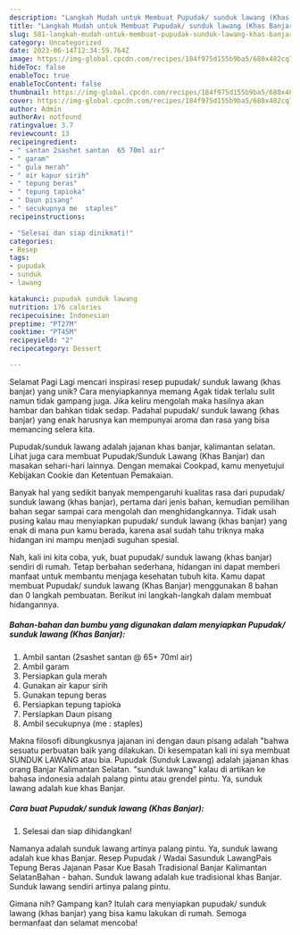 ```yaml
---
description: "Langkah Mudah untuk Membuat Pupudak/ sunduk lawang (Khas Banjar) yang Lezat, Lezat"
title: "Langkah Mudah untuk Membuat Pupudak/ sunduk lawang (Khas Banjar) yang Lezat, Lezat"
slug: 581-langkah-mudah-untuk-membuat-pupudak-sunduk-lawang-khas-banjar-yang-lezat-lezat
category: Uncategorized
date: 2023-06-14T12:34:59.764Z
image: https://img-global.cpcdn.com/recipes/184f975d155b9ba5/680x482cq70/pupudak-sunduk-lawang-khas-banjar-foto-resep-utama.jpg
hideToc: false
enableToc: true
enableTocContent: false
thumbnail: https://img-global.cpcdn.com/recipes/184f975d155b9ba5/680x482cq70/pupudak-sunduk-lawang-khas-banjar-foto-resep-utama.jpg
cover: https://img-global.cpcdn.com/recipes/184f975d155b9ba5/680x482cq70/pupudak-sunduk-lawang-khas-banjar-foto-resep-utama.jpg
author: Admin
authorAv: notfound
ratingvalue: 3.7
reviewcount: 13
recipeingredient:
- " santan 2sashet santan  65 70ml air"
- " garam"
- " gula merah"
- " air kapur sirih"
- " tepung beras"
- " tepung tapioka"
- " Daun pisang"
- " secukupnya me  staples"
recipeinstructions:

- "Selesai dan siap dinikmati!"
categories:
- Resep
tags:
- pupudak
- sunduk
- lawang

katakunci: pupudak sunduk lawang 
nutrition: 176 calories
recipecuisine: Indonesian
preptime: "PT27M"
cooktime: "PT45M"
recipeyield: "2"
recipecategory: Dessert

---
```



Selamat Pagi Lagi mencari inspirasi resep pupudak/ sunduk lawang (khas banjar) yang unik? Cara menyiapkannya memang Agak tidak terlalu sulit namun tidak gampang juga. Jika keliru mengolah maka hasilnya akan hambar dan bahkan tidak sedap. Padahal pupudak/ sunduk lawang (khas banjar) yang enak harusnya kan mempunyai aroma dan rasa yang bisa memancing selera kita.


Pupudak/sunduk lawang adalah jajanan khas banjar, kalimantan selatan. Lihat juga cara membuat Pupudak/Sunduk Lawang (Khas Banjar) dan masakan sehari-hari lainnya. Dengan memakai Cookpad, kamu menyetujui Kebijakan Cookie dan Ketentuan Pemakaian.

Banyak hal yang sedikit banyak mempengaruhi kualitas rasa dari pupudak/ sunduk lawang (khas banjar), pertama dari jenis bahan, kemudian pemilihan bahan segar sampai cara mengolah dan menghidangkannya. Tidak usah pusing kalau mau menyiapkan pupudak/ sunduk lawang (khas banjar) yang enak di mana pun kamu berada, karena asal sudah tahu triknya maka hidangan ini mampu menjadi suguhan spesial.


Nah, kali ini kita coba, yuk, buat pupudak/ sunduk lawang (khas banjar) sendiri di rumah. Tetap berbahan sederhana, hidangan ini dapat memberi manfaat untuk membantu menjaga kesehatan tubuh kita. Kamu dapat membuat Pupudak/ sunduk lawang (Khas Banjar) menggunakan 8 bahan dan 0 langkah pembuatan. Berikut ini langkah-langkah dalam membuat hidangannya.

<!--inarticleads1-->

##### Bahan-bahan dan bumbu yang digunakan dalam menyiapkan Pupudak/ sunduk lawang (Khas Banjar):

1. Ambil  santan (2sashet santan @ 65+ 70ml air)
1. Ambil  garam
1. Persiapkan  gula merah
1. Gunakan  air kapur sirih
1. Gunakan  tepung beras
1. Persiapkan  tepung tapioka
1. Persiapkan  Daun pisang
1. Ambil  secukupnya (me : staples)


Makna filosofi dibungkusnya jajanan ini dengan daun pisang adalah &#34;bahwa sesuatu perbuatan baik yang dilakukan. Di kesempatan kali ini sya membuat SUNDUK LAWANG atau bia. Pupudak (Sunduk Lawang) adalah jajanan khas orang Banjar Kalimantan Selatan. &#34;sunduk lawang&#34; kalau di artikan ke bahasa indonesia adalah palang pintu atau grendel pintu. Ya, sunduk lawang adalah kue khas Banjar. 

<!--inarticleads2-->

##### Cara buat Pupudak/ sunduk lawang (Khas Banjar):


1. Selesai dan siap dihidangkan!

Namanya adalah sunduk lawang artinya palang pintu. Ya, sunduk lawang adalah kue khas Banjar. Resep Pupudak / Wadai Sasunduk LawangPais Tepung Beras Jajanan Pasar Kue Basah Tradisional Banjar Kalimantan SelatanBahan - bahan. Sunduk lawang adalah kue tradisional khas Banjar. Sunduk lawang sendiri artinya palang pintu. 

Gimana nih? Gampang kan? Itulah cara menyiapkan pupudak/ sunduk lawang (khas banjar) yang bisa kamu lakukan di rumah. Semoga bermanfaat dan selamat mencoba!
